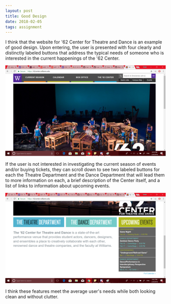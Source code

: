 ```yaml
---
layout: post
title: Good Design
date: 2018-02-05
tags: assignment
---
```


I think that the website for '62 Center for Theatre and Dance is an example of good design. Upon entering, the user is presented with four clearly and distinctly labeled buttons that address the typical needs of someone who is interested in the current happenings of the '62 Center. 

![Top of the website for the '62 Center for Theatre and Dance](/img/62_Top.png)

If the user is not interested in investigating the current season of events and/or buying tickets, they can scroll down to see two labeled buttons for each the Theatre Department and the Dance Department that will lead them to more information on each, a brief description of the Center itself, and a list of links to information about upcoming events.

![Bottom of the website for the '62 Center for Theatre and Dance](/img/62_Bottom.png)

I think these features meet the average user's needs while both looking clean and without clutter.
